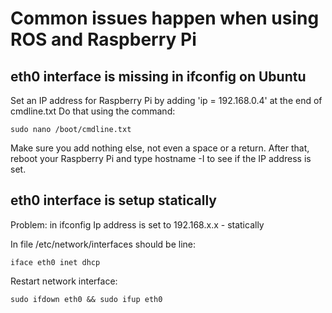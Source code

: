 # Common issues happen when using ROS and Raspberry Pi

## eth0 interface is missing in ifconfig on Ubuntu
Set an IP address for Raspberry Pi by adding 'ip = 192.168.0.4' at the end of cmdline.txt
Do that using the command:
```
sudo nano /boot/cmdline.txt
```
Make sure you add nothing else, not even a space or a return. After that, reboot your Raspberry Pi and type hostname -I to see if the IP address is set.

## eth0 interface is setup statically
Problem: in ifconfig Ip address is set to 192.168.x.x - statically

In file /etc/network/interfaces should be line:
```
iface eth0 inet dhcp
```
Restart network interface:
```
sudo ifdown eth0 && sudo ifup eth0
```
